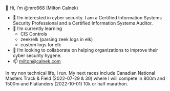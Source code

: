 👋 Hi, I’m @mrc668 (Milton Calnek)
- 👀 I’m interested in cyber security. I am a Certified Information Systems Security Professional and a Certified Information Systems Auditor.
- 🌱 I’m currently learning
  - CIS Controls
  - zeek/elk (parsing zeek logs in elk)
  - custom logs for elk
- 💞️ I’m looking to collaborate on helping organizations to improve their cyber security hygene. 
- 📫 milton@calnek.com

In my non technical life, I run. My next races include 
Canadian National Masters Track & Field (2022-07-29 & 30) where I will compete in 800m and 1500m
and Flatlanders (2022-10-01) 10k or half marathon.
